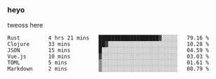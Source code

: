 ### heyo
tweoss here

<!--START_SECTION:waka-->

```text
Rust         4 hrs 21 mins   ███████████████████▓░░░░░   79.16 %
Clojure      33 mins         ██▓░░░░░░░░░░░░░░░░░░░░░░   10.28 %
JSON         15 mins         █░░░░░░░░░░░░░░░░░░░░░░░░   04.59 %
Vue.js       10 mins         ▓░░░░░░░░░░░░░░░░░░░░░░░░   03.03 %
TOML         5 mins          ▒░░░░░░░░░░░░░░░░░░░░░░░░   01.61 %
Markdown     2 mins          ▒░░░░░░░░░░░░░░░░░░░░░░░░   00.79 %
```

<!--END_SECTION:waka-->

<!--
**Tweoss/tweoss** is a ✨ _special_ ✨ repository because its `README.md` (this file) appears on your GitHub profile.

Here are some ideas to get you started:

- 🔭 I’m currently working on ...
- 🌱 I’m currently learning ...
- 👯 I’m looking to collaborate on ...
- 🤔 I’m looking for help with ...
- 💬 Ask me about ...
- 📫 How to reach me: ...
- 😄 Pronouns: ...
- ⚡ Fun fact: ...
-->
